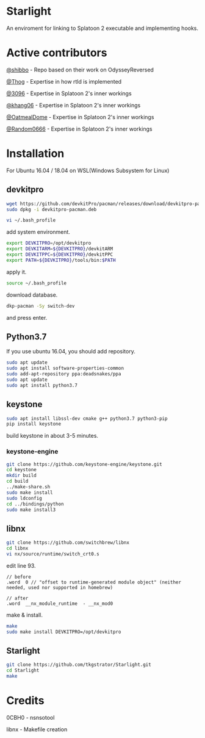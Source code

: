 # Starlight
An enviroment for linking to Splatoon 2 executable and implementing hooks.

# Active contributors
[@shibbo](https://github.com/shibbo) - Repo based on their work on OdysseyReversed

[@Thog](https://github.com/Thog) - Expertise in how rtld is implemented

[@3096](https://github.com/3096) - Expertise in Splatoon 2's inner workings

[@khang06](https://github.com/khang06) - Expertise in Splatoon 2's inner workings

[@OatmealDome](https://github.com/OatmealDome) - Expertise in Splatoon 2's inner workings

[@Random0666](https://github.com/random0666) -  Expertise in Splatoon 2's inner workings

# Installation

For Ubuntu 16.04 / 18.04 on WSL(Windows Subsystem for Linux)

## devkitpro

```bash
wget https://github.com/devkitPro/pacman/releases/download/devkitpro-pacman-1.0.1/devkitpro-pacman.deb
sudo dpkg -i devkitpro-pacman.deb
```

```bash
vi ~/.bash_profile
```
add system environment.
```bash
export DEVKITPRO=/opt/devkitpro
export DEVKITARM=${DEVKITPRO}/devkitARM
export DEVKITPPC=${DEVKITPRO}/devkitPPC
export PATH=${DEVKITPRO}/tools/bin:$PATH
```
apply it.
```bash
source ~/.bash_profile
```
download database.
```bash
dkp-pacman -Sy switch-dev
```
and press enter.

## Python3.7

If you use ubuntu 16.04, you should add repository.

```bash
sudo apt update
sudo apt install software-properties-common
sudo add-apt-repository ppa:deadsnakes/ppa
sudo apt update
sudo apt install python3.7
```

## keystone

```bash
sudo apt install libssl-dev cmake g++ python3.7 python3-pip
pip install keystone
```
build keystone in about 3-5 minutes.

### keystone-engine

```bash
git clone https://github.com/keystone-engine/keystone.git
cd keystone
mkdir build
cd build
../make-share.sh
sudo make install
sudo ldconfig
cd ../bindings/python
sudo make install3
```

## libnx

```bash
git clone https://github.com/switchbrew/libnx
cd libnx
vi nx/source/runtime/switch_crt0.s
```
edit line 93.
```
// before
.word  0 // "offset to runtime-generated module object" (neither needed, used nor supported in homebrew)

// after
.word  __nx_module_runtime  - __nx_mod0
```
make & install.
```bash
make
sudo make install DEVKITPRO=/opt/devkitpro
```

## Starlight

```bash
git clone https://github.com/tkgstrator/Starlight.git
cd Starlight
make
```

# Credits
0CBH0 - nsnsotool

libnx - Makefile creation
